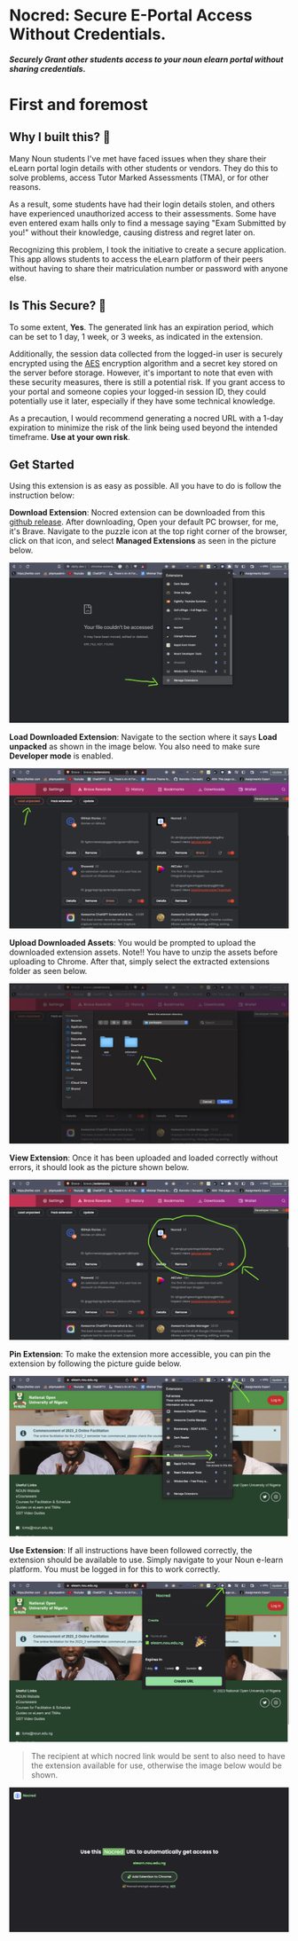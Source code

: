# Nocred: Secure E-Portal Access Without Credentials.

##### Securely Grant other students access to your noun elearn portal without sharing credentials.

# First and foremost

## Why I built this? 🤔

Many Noun students I've met have faced issues when they share their eLearn portal login details with other students or vendors. They do this to solve problems, access Tutor Marked Assessments (TMA), or for other reasons.

As a result, some students have had their login details stolen, and others have experienced unauthorized access to their assessments. Some have even entered exam halls only to find a message saying "Exam Submitted by you!" without their knowledge, causing distress and regret later on.

Recognizing this problem, I took the initiative to create a secure application. This app allows students to access the eLearn platform of their peers without having to share their matriculation number or password with anyone else.

## Is This Secure? 🧐

To some extent, **Yes**. The generated link has an expiration period, which can be set to 1 day, 1 week, or 3 weeks, as indicated in the extension.

Additionally, the session data collected from the logged-in user is securely encrypted using the [AES](https://en.wikipedia.org/wiki/Advanced_Encryption_Standard) encryption algorithm and a secret key stored on the server before storage. However, it's important to note that even with these security measures, there is still a potential risk. If you grant access to your portal and someone copies your logged-in session ID, they could potentially use it later, especially if they have some technical knowledge.

As a precaution, I would recommend generating a nocred URL with a 1-day expiration to minimize the risk of the link being used beyond the intended timeframe. **Use at your own risk**.

## Get Started

Using this extension is as easy as possible. All you have to do is follow the instruction below:

**Download Extension**: Nocred extension can be downloaded from this [github release](https://github.com/Benrobo/nocred/releases/tag/latest). After downloading, Open your default PC browser, for me, it's Brave. Navigate to the puzzle icon at the top right corner of the browser, click on that icon, and select **Managed Extensions** as seen in the picture below.

![Image](https://raw.githubusercontent.com/Benrobo/nocred/main/md-assets/1.png)

**Load Downloaded Extension**: Navigate to the section where it says **Load unpacked** as shown in the image below. You also need to make sure **Developer mode** is enabled.

![Image](https://raw.githubusercontent.com/Benrobo/nocred/main/md-assets/2.png)

**Upload Downloaded Assets**: You would be prompted to upload the downloaded extension assets. Note!! You have to unzip the assets before uploading to Chrome. After that, simply select the extracted extensions folder as seen below.

![Image](https://raw.githubusercontent.com/Benrobo/nocred/main/md-assets/3.png)

**View Extension**: Once it has been uploaded and loaded correctly without errors, it should look as the picture shown below.

![Image](https://raw.githubusercontent.com/Benrobo/nocred/main/md-assets/4.png)

**Pin Extension**: To make the extension more accessible, you can pin the extension by following the picture guide below.

![Image](https://raw.githubusercontent.com/Benrobo/nocred/main/md-assets/5.png)

**Use Extension**: If all instructions have been followed correctly, the extension should be available to use. Simply navigate to your Noun e-learn platform. You must be logged in for this to work correctly.

![Image](https://raw.githubusercontent.com/Benrobo/nocred/main/md-assets/6.png)

> The recipient at which nocred link would be sent to also need to have the extension available for use, otherwise the image below would be shown.

![Image](https://raw.githubusercontent.com/Benrobo/nocred/main/md-assets/7.png)
